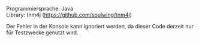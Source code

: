 Programmiersprache: Java<br>
Library: tnm4j (https://github.com/soulwing/tnm4j)

Der Fehler in der Konsole kann ignoriert werden, da dieser Code derzeit nur für Testzwecke genutzt wird.